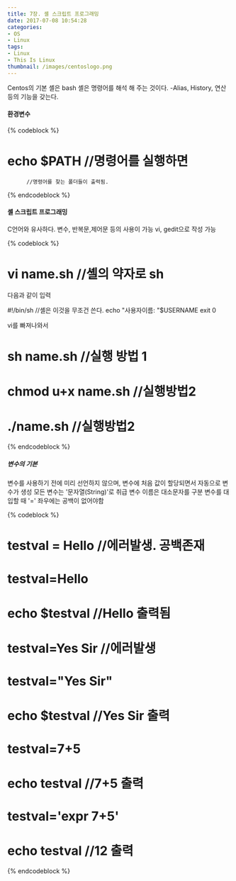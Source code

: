 ```yaml
---
title: 7장. 셸 스크립트 프로그래밍
date: 2017-07-08 10:54:28
categories:
- OS
- Linux
tags:
- Linux
- This Is Linux
thumbnail: /images/centoslogo.png
---
```

Centos의 기본 셸은 bash
셸은 명령어를 해석 해 주는 것이다.
 -Alias, History, 연산 등의 기능을 갖는다.
#### 환경변수
{% codeblock %}
# echo $PATH //명령어를 실행하면
          //명령어를 찾는 폴더들이 출력됨.
{% endcodeblock %}
#### 셸 스크립트 프로그래밍
C언어와 유사하다.
변수, 반복문,제어문 등의 사용이 가능
vi, gedit으로 작성 가능

{% codeblock %}
# vi name.sh  //셸의 약자로 sh
다음과 같이 입력

#!/bin/sh     //셸은 이것을 무조건 쓴다.
echo "사용자이름: "$USERNAME
exit 0

vi를 빠져나와서

# sh name.sh  //실행 방법 1

# chmod u+x name.sh   //실행방법2
# ./name.sh       //실행방법2
{% endcodeblock %}

##### 변수의 기본
변수를 사용하기 전에 미리 선언하지 않으며, 변수에 처음 값이 할당되면서 자동으로 변수가 생성
모든 변수는 '문자열(String)'로 취급
변수 이름은 대소문자를 구분
변수를 대입할 때 '=' 좌우에는 공백이 없어야함

{% codeblock %}
# testval = Hello //에러발생. 공백존재

# testval=Hello
# echo $testval   //Hello 출력됨

# testval=Yes Sir   //에러발생

# testval="Yes Sir"
# echo $testval   //Yes Sir 출력

# testval=7+5
# echo testval    //7+5 출력

# testval='expr 7+5'
# echo testval    //12 출력

{% endcodeblock %}
